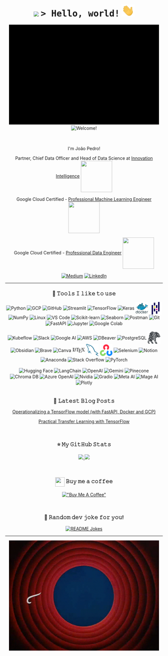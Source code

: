 <div align="center">
<h1> <img src="https://emojis.slackmojis.com/emojis/images/1531849430/4246/blob-sunglasses.gif?1531849430" width="40"/> <tt>> Hello, world!</tt> <img src="https://github.com/ABSphreak/ABSphreak/blob/master/gifs/Hi.gif" width="40"></h1>
</div>

<div align="center" width="50">
<img src="https://github.com/JPedroBraganca/JPedroBraganca/blob/main/gifs/lion.gif" alt="Welcome!" width="480"/>
</div>

<div align="center" width="50">
<img src="https://github.com/JPedroBraganca/JPedroBraganca/blob/main/gifs/github_jp.gif" alt="Welcome!" width="480"/>

</div>
<br />
<br />

<div align="center">

I'm João Pedro!

Partner, Chief Data Officer and Head of Data Science at [Innovation Intelligence](https://www.innovationintelligence.ai) <img align="center" height="100" width="100" src="https://media.licdn.com/dms/image/C560BAQGjHKH7GTMAVA/company-logo_200_200/0/1657830123761/innovation_intelligence_ai_logo?e=1712188800&v=beta&t=hGVU4Qr4AGAocOGhFD-XvveXMNPWWMgkUEiOZI8xhkc">

Google Cloud Certified - [Professional Machine Learning Engineer](https://www.credential.net/8c0d27b4-c066-4cf8-ba16-0fab1fcf4f6c) <img align="center" height="100" width="100" src="https://images.credential.net/badge/tiny/cdpjnube_1657994287228_badge.png">
  
Google Cloud Certified - [Professional Data Engineer](https://www.credential.net/bef7dd20-81d5-4200-8d79-6585f9571609) <img align="center" height="100" width="100" src="https://images.credential.net/badge/tiny/m1c4n5hc_1656212314614_badge.png">

[![Medium](https://img.shields.io/badge/medium-black?&style=flat-square&logo=medium&logoColor=white)](https://medium.com/@joaopedrodebraganca)
[![LinkedIn](https://img.shields.io/badge/LinkedIn-%230077B5.svg?&style=flat-square&logo=linkedin&logoColor=white)](https://www.linkedin.com/in/joao-pedro-de-braganca)
  
</div>

---

<div align="center">

### 🔧 𝚃𝚘𝚘𝚕𝚜 𝙸 𝚕𝚒𝚔𝚎 𝚝𝚘 𝚞𝚜𝚎

<img align="center" alt="Python" height="40" width="40" src="https://static.cdnlogo.com/logos/p/3/python.svg" />
<img align="center" alt="GCP" height="40" width="40" src="https://static.cdnlogo.com/logos/g/75/google-cloud.svg" />
<img align="center" alt="GitHub" height="40" width="40" src="https://cdn.jsdelivr.net/npm/simple-icons@v5/icons/github.svg" />
<img align="center" alt="Streamlit" height="40" width="40" src="https://avatars.githubusercontent.com/u/45109972?s=200&v=4" />
<img align="center" alt="TensorFlow" height="40" width="40"src="https://static.cdnlogo.com/logos/t/82/tensorflow.svg" />
<img align="center" alt="Keras" height="40" width="40"src="https://upload.wikimedia.org/wikipedia/commons/a/ae/Keras_logo.svg" />
<img align="center" alt="Docker" height="40" width="40" src="https://raw.githubusercontent.com/devicons/devicon/master/icons/docker/docker-original-wordmark.svg" />
<img align="center" alt="Pandas" height="40" width="40" src="https://raw.githubusercontent.com/devicons/devicon/2ae2a900d2f041da66e950e4d48052658d850630/icons/pandas/pandas-original.svg" />
<img align="center" alt="NumPy" height="40" width="40" src="https://cdn.worldvectorlogo.com/logos/numpy-1.svg" />
<img align="center" alt="Linux" height="40" width="40" src="https://static.cdnlogo.com/logos/l/21/linux-tux.svg" />
<img align="center" alt="VS Code" height="40" width="40" src="https://cdn.worldvectorlogo.com/logos/visual-studio-code-1.svg" />
<img align="center" alt="Scikit-learn" height="40" width="40" src="https://upload.wikimedia.org/wikipedia/commons/0/05/Scikit_learn_logo_small.svg" />
<img align="center" alt="Seaborn" height="40" width="40" src="https://seaborn.pydata.org/_images/logo-mark-lightbg.svg" />
<img align="center" alt="Postman" height="40" width="40" src="https://www.vectorlogo.zone/logos/getpostman/getpostman-icon.svg" />
<img align="center" alt="Git" height="40" width="40" src="https://www.vectorlogo.zone/logos/git-scm/git-scm-icon.svg" />
<img align="center" alt="FastAPI" height="40" width="40" src="https://cdn.worldvectorlogo.com/logos/fastapi.svg" />
<img align="center" alt="Jupyter" height="40" width="40" src="https://www.vectorlogo.zone/logos/jupyter/jupyter-icon.svg" />
<img align="center" alt="Google Colab" height="40" width="40" src="https://static.wikia.nocookie.net/logopedia/images/6/63/Colab_favicon_256px.png/revision/latest?cb=20201019224542" />

<br />
<br />
<img align="center" alt="Kubeflow" height="40" width="40" src="https://upload.vectorlogo.zone/logos/kubeflow/images/64a240da-6dce-4dea-a457-99ee3035ebe8.svg" />
<img align="center" alt="Slack" height="40" width="40" src="https://cdn.worldvectorlogo.com/logos/slack-new-logo.svg" />
<img align="center" alt="Google AI" height="40" width="40" src="https://cdn.worldvectorlogo.com/logos/google-ai-1.svg" />
<img align="center" alt="AWS" height="40" width="40" src="https://cdn.worldvectorlogo.com/logos/aws-2.svg" />
<img align="center" alt="DBeaver" height="40" width="40" src="https://upload.wikimedia.org/wikipedia/commons/b/b5/DBeaver_logo.svg" />
<img align="center" alt="PostgreSQL" height="40" width="40" src="https://cdn.worldvectorlogo.com/logos/postgresql.svg" />
<img align="center" alt="Polars" height="40" width="40" src="https://raw.githubusercontent.com/pola-rs/polars-static/master/logos/polars-logo-dark-medium.png" />
<img align="center" alt="Obsidian" height="40" width="40" src="https://pbs.twimg.com/profile_images/1664288689147777030/zFbL2mvj_400x400.jpg" />
<img align="center" alt="Brave" height="40" width="40" src="https://www.vectorlogo.zone/logos/brave/brave-icon.svg" />
<img align="center" alt="Canva" height="40" width="40" src="https://www.vectorlogo.zone/logos/canva/canva-icon.svg" />
<img align="center" alt="LATEX" height="40" width="40" src="https://github.com/devicons/devicon/blob/master/icons/latex/latex-original.svg" />
<img align="center" alt="MySQL" height="40" width="40" src="https://github.com/devicons/devicon/blob/master/icons/mysql/mysql-original.svg" />
<img align="center" alt="OpenCV" height="40" width="40" src="https://github.com/devicons/devicon/blob/master/icons/opencv/opencv-original.svg" />
<img align="center" alt="Selenium" height="40" width="40" src="https://iconape.com/wp-content/files/yd/371438/svg/371438.svg" />
<img align="center" alt="Notion" height="40" width="40" src="https://cdn.worldvectorlogo.com/logos/notion-2.svg" />
<img align="center" alt="Anaconda" height="40" width="40" src="https://prod-backend-company-uploads-transcend-io.s3.amazonaws.com/8d6dc27b-6eef-4afc-8e75-1e1ac922e35f/e8d51866-cab8-4ea9-9ab7-b72dea449a4f" />
<img align="center" alt="Stack Overflow" height="40" width="40" src="https://cdn.worldvectorlogo.com/logos/stack-overflow.svg" />
<img align="center" alt="PyTorch" height="40" width="40" src="https://www.vectorlogo.zone/logos/pytorch/pytorch-icon.svg" />

<br />
<br />
<img align="center" alt="Hugging Face" height="40" width="40" src="https://huggingface.co/front/assets/huggingface_logo-noborder.svg" />
<img align="center" alt="LangChain" height="40" width="40" src="https://styles.redditmedia.com/t5_7tpn6r/styles/communityIcon_vw08a423ptxa1.png" />
<img align="center" alt="OpenAI" height="40" width="40" src="https://www.svgrepo.com/show/306500/openai.svg" />
<img align="center" alt="Gemini" height="40" width="40" src="https://seeklogo.com/images/G/google-gemini-logo-A5787B2669-seeklogo.com.png" />
<img align="center" alt="Pinecone" height="40" width="40" src="https://seeklogo.com/images/P/pinecone-icon-logo-AF8B5B7F96-seeklogo.com.png" />
<img align="center" alt="Chroma DB" height="40" width="40" src="https://seeklogo.com/images/C/chroma-logo-FB287847E7-seeklogo.com.png" />
<img align="center" alt="Azure OpenAI" height="40" width="40" src="https://upload.wikimedia.org/wikipedia/commons/thumb/f/fa/Microsoft_Azure.svg/2048px-Microsoft_Azure.svg.png" />
<img align="center" alt="Nvidia" height="40" width="40" src="https://www.logo.wine/a/logo/Nvidia/Nvidia-Light-Vertical-Dark-Background-Logo.wine.svg" />
<img align="center" alt="Gradio" height="40" width="40" src="https://seeklogo.com/images/G/gradio-icon-logo-908AE1836C-seeklogo.com.png" />
<img align="center" alt="Meta AI" height="40" width="40" src="https://cdn.worldvectorlogo.com/logos/meta-1.svg" />
<img align="center" alt="Mage AI" height="40" width="40" src="https://external-content.duckduckgo.com/iu/?u=https%3A%2F%2Fgithub.com%2Fmage-ai.png" />
<img align="center" alt="Plotly" height="40" width="40" src="https://www.vectorlogo.zone/logos/plotly/plotly-icon.svg" />


<br />
<br />

<div align="center">

### 📕 𝙻𝚊𝚝𝚎𝚜𝚝 𝙱𝚕𝚘𝚐 𝙿𝚘𝚜𝚝𝚜

  
   [Operationalizing a TensorFlow model (with FastAPI, Docker and GCP)](https://medium.com/mlearning-ai/operationalizing-a-tensorflow-model-with-fastapi-docker-and-gcp-9c6a81ccc361)
  
   [Practical Transfer Learning with TensorFlow](https://medium.com/mlearning-ai/practical-transfer-learning-with-tensorflow-1f16bb9ac379)



</div>

<br />

<div align="center">

### ⭐ 𝙼𝚢 𝙶𝚒𝚝𝙷𝚞𝚋 𝚂𝚝𝚊𝚝𝚜

<p align="center">
<a href="https://github.com/JPedroBraganca">

<img height="160em" src="https://github-readme-stats-eight-theta.vercel.app/api?username=JPedroBraganca&show_icons=true&theme=algolia&include_all_commits=true&count_private=true"/>
  
<img height="160em" src="https://github-readme-stats-eight-theta.vercel.app/api/top-langs/?username=JPedroBraganca&layout=compact&langs_count=8&theme=algolia"/>
</a>
</p>

</div>

<br />

<div align="center">

### <img align="center" height="30" width="30" src="https://cdn.jsdelivr.net/npm/simple-icons@v5/icons/buymeacoffee.svg" /> 𝙱𝚞𝚢 𝚖𝚎 𝚊 𝚌𝚘𝚏𝚏𝚎𝚎

[!["Buy Me A Coffee"](https://www.buymeacoffee.com/assets/img/custom_images/orange_img.png)](https://www.buymeacoffee.com/JPedroBraganca)

<br />
  
### 🤣 𝚁𝚊𝚗𝚍𝚘𝚖 𝚍𝚎𝚟 𝚓𝚘𝚔𝚎 𝚏𝚘𝚛 𝚢𝚘𝚞!
<a href="https://readme-jokes.vercel.app"><img align="center" src="https://readme-jokes.vercel.app/api?bgColor=%23073b4c&textColor=%2306d6a0&aColor=%2306d6a0&borderColor=%2306d6a0" alt="README Jokes"></a>

---
</div>

<div align="center" width="50">
<img src="https://github.com/JPedroBraganca/JPedroBraganca/blob/main/gifs/folks.gif" width="480"/>
</div>
